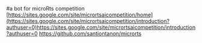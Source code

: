 #a bot for microRts competition
[https://sites.google.com/site/micrortsaicompetition/home](https://sites.google.com/site/micrortsaicompetition/introduction?authuser=0)https://sites.google.com/site/micrortsaicompetition/introduction?authuser=0
https://github.com/santiontanon/microrts
